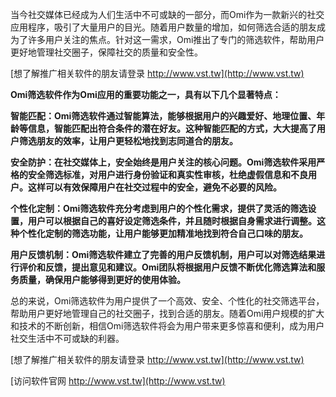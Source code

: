 当今社交媒体已经成为人们生活中不可或缺的一部分，而Omi作为一款新兴的社交应用程序，吸引了大量用户的目光。随着用户数量的增加，如何筛选合适的朋友成为了许多用户关注的焦点。针对这一需求，Omi推出了专门的筛选软件，帮助用户更好地管理社交圈子，保障社交的质量和安全性。

[想了解推广相关软件的朋友请登录 http://www.vst.tw](http://www.vst.tw)

**Omi筛选软件作为Omi应用的重要功能之一，具有以下几个显著特点：**

**智能匹配：Omi筛选软件通过智能算法，能够根据用户的兴趣爱好、地理位置、年龄等信息，智能匹配出符合条件的潜在好友。这种智能匹配的方式，大大提高了用户筛选朋友的效率，让用户更轻松地找到志同道合的朋友。**

**安全防护：在社交媒体上，安全始终是用户关注的核心问题。Omi筛选软件采用严格的安全筛选标准，对用户进行身份验证和真实性审核，杜绝虚假信息和不良用户。这样可以有效保障用户在社交过程中的安全，避免不必要的风险。**

**个性化定制：Omi筛选软件充分考虑到用户的个性化需求，提供了灵活的筛选设置，用户可以根据自己的喜好设定筛选条件，并且随时根据自身需求进行调整。这种个性化定制的筛选功能，让用户能够更加精准地找到符合自己口味的朋友。**

**用户反馈机制：Omi筛选软件建立了完善的用户反馈机制，用户可以对筛选结果进行评价和反馈，提出意见和建议。Omi团队将根据用户反馈不断优化筛选算法和服务质量，确保用户能够得到更好的使用体验。**

总的来说，Omi筛选软件为用户提供了一个高效、安全、个性化的社交筛选平台，帮助用户更好地管理自己的社交圈子，找到合适的朋友。随着Omi用户规模的扩大和技术的不断创新，相信Omi筛选软件将会为用户带来更多惊喜和便利，成为用户社交生活中不可或缺的利器。

[想了解推广相关软件的朋友请登录 http://www.vst.tw](http://www.vst.tw)


[访问软件官网 http://www.vst.tw](http://www.vst.tw)
